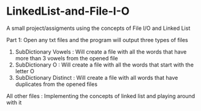 # LinkedList-and-File-I-O
A small project/assigments using the concepts of File I/O and Linked List

Part 1:
Open any txt files and the program will output three types of files 
 1) SubDictionary Vowels : Will create a file with all the words that have more than 3 vowels from the opened file
 2) SubDictionary O : Will create a file with all the words that start with the letter O
 3) SubDictionary Distinct : Will create a file with all words that have duplicates from the opened files


All other files :
 Implementing the concepts of linked list and playing around with it 
